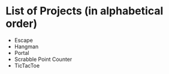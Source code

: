 # List of Projects (in alphabetical order)
- Escape
- Hangman
- Portal
- Scrabble Point Counter
- TicTacToe
